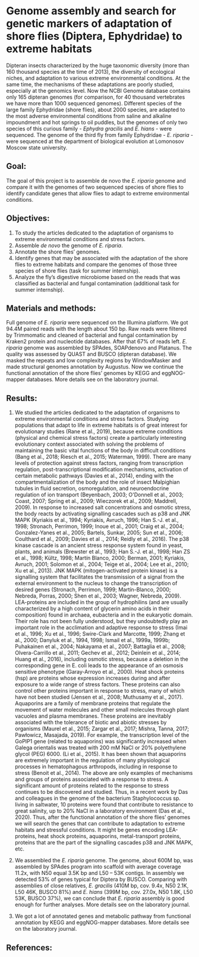 # Genome assembly and search for genetic markers of adaptation of shore flies (Diptera, Ephydridae) to extreme habitats
Dipteran insects characterized by the huge taxonomic diversity (more than 160 thousand species at the time of 2013), the diversity of ecological niches, and adaptation to various extreme environmental conditions. At the same time, the mechanisms of these adaptations are poorly studied, especially at the genomics level. Now the NCBI Genome database contains only 165 dipteran genomes (for comparison, for 40 thousand vertebrates we have more than 1000 sequenced genomes). Different species of the large family Ephydridae (shore flies), about 2000 species, are adapted to the most adverse environmental conditions from saline and alkaline impoundment and hot springs to oil puddles, but the genomes of only two species of this curious family - *Ephydra gracilis* and *E. hians* - were sequenced. The genome of the third fly from family Ephydridae - *E. riparia* - were sequenced at the department of biological evolution at Lomonosov Moscow state university.


## Goal:
The goal of this project is to assemble de novo the *E. riparia* genome and compare it with the genomes of two sequenced species of shore flies to identify candidate genes that allow flies to adapt to extreme environmental conditions.


## Objectives:
1. To study the articles dedicated to the adaptation of organisms to extreme environmental conditions and stress factors.
2. Assemble *de novo* the genome of *E. riparia*.
3. Annotate the shore flies’ genomes.
4. Identify genes that may be associated with the adaptation of the shore flies to extreme habitats and compare the genomes of those three species of shore flies (task for summer internship).
5. Analyze the fly’s digestive microbiome based on the reads that was classified as bacterial and fungal contamination (additional task for summer internship).


## Materials and methods:
Full genome of *E. riparia* were sequenced on the Illumina platform. We got 94.4M paired reads with the length about 150 bp.
Raw reads were filtered by Trimmomatic and cleaned of bacterial and fungal contamination by Kraken2 protein and nucleotide databases. After that 67% of reads left. 
*E. riparia* genome was assembled by SPAdes, SOAPdenovo and Platanus. The quality was assessed by QUAST and BUSCO (dipteran database).
We masked the repeats and low complexity regions by WindowMasker and made structural genomes annotation by Augustus.
Now we continue the functional annotation of the shore flies’ genomes by KEGG and eggNOG-mapper databases. More details see on the laboratory journal.


## Results:
1. We studied the articles dedicated to the adaptation of organisms to extreme environmental conditions and stress factors. Studying populations that adapt to life in extreme habitats is of great interest for evolutionary studies (Rane et al., 2019), because extreme conditions (physical and chemical stress factors) create a particularly interesting evolutionary context associated with solving the problems of maintaining the basic vital functions of the body in difficult conditions (Bang et al., 2018; Riesch et al., 2015; Waterman, 1999).
There are many levels of protection against stress factors, ranging from transcription regulation, post-transcriptional modification mechanisms, activation of certain metabolic pathways (Davies et al., 2014), ending with the compartmentalization of the body and the role of insect Malpighian tubules in fluid secretion, osmoregulation, and neuroendocrine regulation of ion transport (Beyenbach, 2003; O'Donnell et al., 2003; Coast, 2007; Spring et al., 2009; Wieczorek et al., 2009; Maddrell, 2009).
In response to increased salt concentrations and osmotic stress, the body reacts by activating signalling cascades such as p38 and JNK MAPK (Kyriakis et al., 1994; Kyriakis, Avruch, 1996; Han S.-J. et al., 1998; Stronach, Perrimon, 1999; Inoue et al., 2001; Craig et al., 2004; Gonzalez-Yanes et al., 2005; Bartels, Sunkar, 2005; Sun et al., 2006; Coulthard et al., 2009; Davies et al ., 2014; Reidly et al., 2016). The p38 kinase cascade is an ancient stress response system found in yeast, plants, and animals (Brewster et al., 1993; Han S.-J. et al., 1998; Han ZS et al., 1998; Kültz, 1998; Martín Blanco, 2000; Berman, 2001; Kyriakis, Avruch, 2001; Solomon et al., 2004; Teige et al., 2004; Lee et al., 2010; Xu et al., 2013). JNK MAPK (mitogen-activated protein kinase) is a signalling system that facilitates the transmission of a signal from the external environment to the nucleus to change the transcription of desired genes (Stronach, Perrimon, 1999; Martín-Blanco, 2000; Nebreda, Porras, 2000; Shen et al., 2003; Wagner, Nebreda, 2009).
LEA-proteins are included in the group of hydrophilins (and are usually characterized by a high content of glycerin amino acids in their composition) found in archaea, eubacteria and in the eukaryotic domain. Their role has not been fully understood, but they undoubtedly play an important role in the acclimation and adaptive response to stress (Imai et al., 1996; Xu et al., 1996; Swire-Clark and Marcotte, 1999; Zhang et al., 2000; Danyluk et al., 1994, 1998; Ismail et al., 1999a, 1999b; Puhakainen et al., 2004; Nakayama et al., 2007; Battaglia et al., 2008; Olvera-Carrillo et al., 2011; Gechev et al., 2012; Deinlein et al., 2014; Huang et al., 2016), including osmotic stress, because a deletion in the corresponding gene in E. coli leads to the appearance of an osmosis sensitive phenotype (Garay-Arroyo et al., 2000).
Heat shock proteins (hsp) are proteins whose expression increases during and after exposure to a wide range of stress factors. These proteins can also control other proteins important in response to stress, many of which have not been studied (Jensen et al., 2008; Muthusamy et al., 2017).
Aquaporins are a family of membrane proteins that regulate the movement of water molecules and other small molecules through plant vacuoles and plasma membranes. These proteins are inevitably associated with the tolerance of biotic and abiotic stresses by organisms (Maurel et al., 2015; Zargar et al., 2017; Mishra, Tanna, 2017; Pawłowicz, Masajada, 2019). For example, the transcription level of the GoPIP1 gene (related to aquaporins) was significantly increased when Galega orientalis was treated with 200 mM NaCl or 20% polyethylene glycol (PEG) 6000. (Li et al., 2015). It has been shown that aquaporins are extremely important in the regulation of many physiological processes in hematophagous arthropods, including in response to stress (Benoit et al., 2014).
The above are only examples of mechanisms and groups of proteins associated with a response to stress. A significant amount of proteins related to the response to stress continues to be discovered and studied. Thus, in a recent work by Das and colleagues in the genome of the bacterium Staphylococcus sp. living in saltwater, 10 proteins were found that contribute to resistance to great salinity, up to 20% NaCl in a laboratory environment (Das et al., 2020).
Thus, after the functional annotation of the shore flies’ genomes we will search the genes that can contribute to adaptation to extreme habitats and stressful conditions. It might be genes encoding LEA-proteins, heat shock proteins, aquaporins, metal-transport proteins, proteins that are the part of the signalling cascades p38 and JNK MAPK, etc.

2. We assembled the *E. riparia* genome. The genome, about 600M bp, was assembled by SPAdes program into scaffold with average coverage 11.2x, with N50 equal 3.5K bp and L50 – 53K contigs. In assembly we detected 53% of genes typical for Diptera by BUSCO. Comparing with assemblies of close relatives, *E. gracilis* (410M bp, cov. 9.4x, N50 2.1K, L50 46K, BUSCO 81%) and *E. hians* (399M bp, cov. 27.0x, N50 1.8K, L50 53K, BUSCO 37%), we can conclude that *E. riparia* assembly is good enough for further analyses. More details see on the laboratory journal.

3. We got a lot of annotated genes and metabolic pathway from functional annotation by KEGG and eggNOG-mapper databases. More details see on the laboratory journal.


## References:


